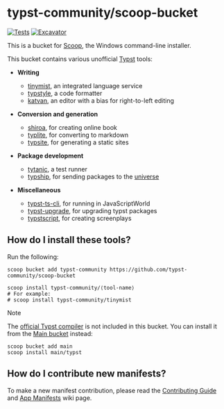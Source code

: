 # typst-community/scoop-bucket

[![Tests](https://github.com/typst-community/scoop-bucket/actions/workflows/ci.yml/badge.svg)](https://github.com/typst-community/scoop-bucket/actions/workflows/ci.yml)
[![Excavator](https://github.com/typst-community/scoop-bucket/actions/workflows/excavator.yml/badge.svg)](https://github.com/typst-community/scoop-bucket/actions/workflows/excavator.yml)

This is a bucket for [Scoop](https://scoop.sh), the Windows command-line installer.

This bucket contains various unofficial [Typst](https://typst.app/) tools:

- **Writing**

  - [tinymist](https://myriad-dreamin.github.io/tinymist/), an integrated language service
  - [typstyle](https://typstyle-rs.github.io/typstyle/), a code formatter
  - [katvan](https://katvan.app), an editor with a bias for right-to-left editing

- **Conversion and generation**

   - [shiroa](https://myriad-dreamin.github.io/shiroa/), for creating online book
   - [typlite](https://crates.io/crates/typlite), for converting to markdown
   - [typsite](https://typ.rowlib.com/en/), for generating a static sites

- **Package development**

   - [tytanic](https://typst-community.github.io/tytanic/), a test runner
   - [typship](https://github.com/sjfhsjfh/typship), for sending packages to the [universe](https://typst.app/universe/)

- **Miscellaneous**

   - [typst-ts-cli](https://myriad-dreamin.github.io/typst.ts/cookery/guide/compiler/ts-cli.html), for running in JavaScriptWorld
   - [typst-upgrade](https://github.com/Coekjan/typst-upgrade), for upgrading typst packages
   - [typstscript](https://github.com/ChaseRensberger/typstscript), for creating screenplays

## How do I install these tools?

Run the following:

```pwsh
scoop bucket add typst-community https://github.com/typst-community/scoop-bucket

scoop install typst-community/⟨tool-name⟩
# For example:
# scoop install typst-community/tinymist
```

> [!NOTE]
>
> The [official Typst compiler](https://github.com/typst/typst/) is not included in this bucket. You can install it from the [Main bucket](https://github.com/ScoopInstaller/Main/) instead:
>
> ```pwsh
> scoop bucket add main
> scoop install main/typst
> ```

## How do I contribute new manifests?

To make a new manifest contribution, please read the [Contributing
Guide](https://github.com/ScoopInstaller/.github/blob/main/.github/CONTRIBUTING.md)
and [App Manifests](https://github.com/ScoopInstaller/Scoop/wiki/App-Manifests)
wiki page.
